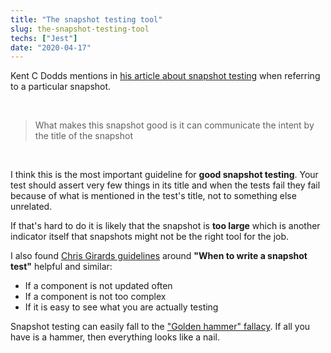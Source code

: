 ```yaml
---
title: "The snapshot testing tool"
slug: the-snapshot-testing-tool
techs: ["Jest"]
date: "2020-04-17"
---
```


Kent C Dodds mentions in [his article about snapshot testing](https://kentcdodds.com/blog/effective-snapshot-testing) when referring to a particular snapshot.

<br/>

> What makes this snapshot good is it can communicate the intent by the title of the snapshot

<br/>

I think this is the most important guideline for **good snapshot testing**. Your test should assert very few things in its title and when the tests fail they fail because of what is mentioned in the test's title, not to something else unrelated.

If that's hard to do it is likely that the snapshot is **too large** which is another indicator itself that snapshots might not be the right tool for the job.

I also found [Chris Girards guidelines](https://medium.com/javascript-in-plain-english/should-i-be-writing-snapshot-tests-47da13a62085) around **"When to write a snapshot test"** helpful and similar:

- If a component is not updated often
- If a component is not too complex
- If it is easy to see what you are actually testing

Snapshot testing can easily fall to the ["Golden hammer" fallacy](https://en.wikipedia.org/wiki/Law_of_the_instrument). If all you have is a hammer, then everything looks like a nail.
